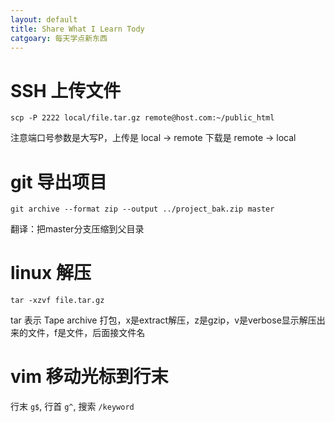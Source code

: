 ```yaml
---
layout: default
title: Share What I Learn Tody
catgoary: 每天学点新东西
---
```


# SSH 上传文件

`scp -P 2222 local/file.tar.gz remote@host.com:~/public_html`

注意端口号参数是大写P，上传是 local -> remote 下载是 remote -> local


# git 导出项目

`git archive --format zip --output ../project_bak.zip master`

翻译：把master分支压缩到父目录


# linux 解压

`tar -xzvf file.tar.gz`

tar 表示 Tape archive 打包，x是extract解压，z是gzip，v是verbose显示解压出来的文件，f是文件，后面接文件名


# vim 移动光标到行末

行末 `g$`, 行首 `g^`, 搜索 `/keyword`